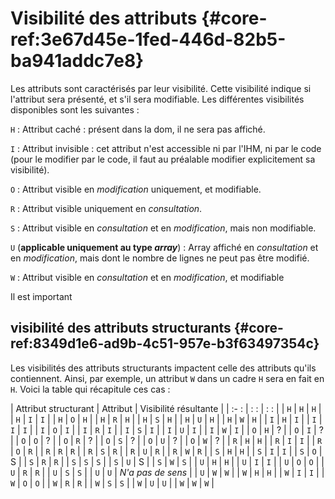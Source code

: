 # Visibilité des attributs {#core-ref:3e67d45e-1fed-446d-82b5-ba941addc7e8}

Les attributs sont caractérisés par leur visibilité. Cette visibilité indique
si l'attribut sera présenté, et s'il sera modifiable. Les différentes
visibilités disponibles sont les suivantes :

`H`
:   Attribut caché : présent dans la dom, il ne sera pas affiché.

`I`
:   Attribut invisible : cet attribut n'est accessible ni par l'IHM, ni par le
    code (pour le modifier par le code, il faut au préalable modifier
    explicitement sa visibilité).

`O`
:   Attribut visible en *modification* uniquement, et modifiable.

`R`
:   Attribut visible uniquement en *consultation*.

`S`
:   Attribut visible en *consultation* et en *modification*, mais non modifiable.

`U` (**applicable uniquement au type *array***)
:   Array affiché en *consultation* et en *modification*, mais dont le nombre de
    lignes ne peut pas être modifié.

`W`
:   Attribut visible en *consultation* et en *modification*, et modifiable

Il est important 

## visibilité des attributs structurants {#core-ref:8349d1e6-ad9b-4c51-957e-b3f63497354c}

Les visibilités des attributs structurants impactent celle des attributs qu'ils
contiennent. Ainsi, par exemple, un attribut `W` dans un cadre `H` sera en fait
en `H`. Voici la table qui récapitule ces cas :

| Attribut structurant     | Attribut      | Visibilité résultante                  |
| :-                     : | :           : | :                                    : |
| `H`                      | `H`           | `H`                                    |
| `H`                      | `I`           | `I`                                    |
| `H`                      | `O`           | `H`                                    |
| `H`                      | `R`           | `H`                                    |
| `H`                      | `S`           | `H`                                    |
| `H`                      | `U`           | `H`                                    |
| `H`                      | `W`           | `H`                                    |
| `I`                      | `H`           | `I`                                    |
| `I`                      | `I`           | `I`                                    |
| `I`                      | `O`           | `I`                                    |
| `I`                      | `R`           | `I`                                    |
| `I`                      | `S`           | `I`                                    |
| `I`                      | `U`           | `I`                                    |
| `I`                      | `W`           | `I`                                    |
| `O`                      | `H`           | <span class="fixme MCO">?</span>       |
| `O`                      | `I`           | <span class="fixme MCO">?</span>       |
| `O`                      | `O`           | <span class="fixme MCO">?</span>       |
| `O`                      | `R`           | <span class="fixme MCO">?</span>       |
| `O`                      | `S`           | <span class="fixme MCO">?</span>       |
| `O`                      | `U`           | <span class="fixme MCO">?</span>       |
| `O`                      | `W`           | <span class="fixme MCO">?</span>       |
| `R`                      | `H`           | `H`                                    |
| `R`                      | `I`           | `I`                                    |
| `R`                      | `O`           | `R`                                    |
| `R`                      | `R`           | `R`                                    |
| `R`                      | `S`           | `R`                                    |
| `R`                      | `U`           | `R`                                    |
| `R`                      | `W`           | `R`                                    |
| `S`                      | `H`           | `H`                                    |
| `S`                      | `I`           | `I`                                    |
| `S`                      | `O`           | <span class="fixme MCO">S</span>       |
| `S`                      | `R`           | `R`                                    |
| `S`                      | `S`           | `S`                                    |
| `S`                      | `U`           | <span class="fixme MCO">S</span>       |
| `S`                      | `W`           | `S`                                    |
| `U`                      | `H`           | `H`                                    |
| `U`                      | `I`           | `I`                                    |
| `U`                      | `O`           | `O`                                    |
| `U`                      | `R`           | `R`                                    |
| `U`                      | `S`           | `S`                                    |
| `U`                      | `U`           | *N'a pas de sens*                      |
| `U`                      | `W`           | `W`                                    |
| `W`                      | `H`           | `H`                                    |
| `W`                      | `I`           | `I`                                    |
| `W`                      | `O`           | `O`                                    |
| `W`                      | `R`           | `R`                                    |
| `W`                      | `S`           | `S`                                    |
| `W`                      | `U`           | `U`                                    |
| `W`                      | `W`           | `W`                                    |
